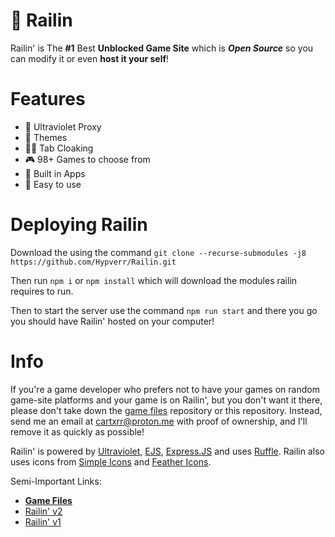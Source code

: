 # 🚆 Railin
Railin' is The **#1** Best **Unblocked Game Site** which is ***Open Source*** so you can modify it or even **host it your self**!

# Features
- 🔐 Ultraviolet Proxy
- 🎨 Themes
- 🐱‍👤 Tab Cloaking
- 🎮 98+ Games to choose from
- 📱 Built in Apps
- 👶 Easy to use

# Deploying Railin
Download the using the command `git clone --recurse-submodules -j8 https://github.com/Hypverr/Railin.git`

Then run `npm i` or `npm install` which will download the modules railin requires to run.

Then to start the server use the command `npm run start` and there you go you should have Railin' hosted on your computer!

# Info
If you're a game developer who prefers not to have your games on random game-site platforms and your game is on Railin', but you don't want it there, please don't take down the [game files](https://github.com/RailinGames/files) repository or this repository. Instead, send me an email at cartxrr@proton.me with proof of ownership, and I'll remove it as quickly as possible!

Railin' is powered by [Ultraviolet](https://github.com/titaniumnetwork-dev/Ultraviolet), [EJS](https://ejs.co/), [Express.JS](https://expressjs.com/) and uses [Ruffle](https://github.com/ruffle-rs/ruffle/).
Railin also uses icons from [Simple Icons](https://simpleicons.org/) and [Feather Icons](https://feathericons.com/).

Semi-Important Links:
- [**Game Files**](https://github.com/Hypverr/RailinFiles)
- [Railin' v2](https://github.com/Hypverr/Railin/tree/278fc2ffd1097e1cb9869843077c286fbcc624b3)
- [Railin' v1](https://github.com/Hypverr/Railin/tree/be0d6fa8f84b97ef90da0908b98ded044a53d3a5)

